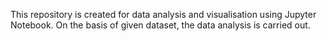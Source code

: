 This repository is created for data analysis and visualisation using Jupyter Notebook. On the basis of given dataset, the data analysis is carried out.
